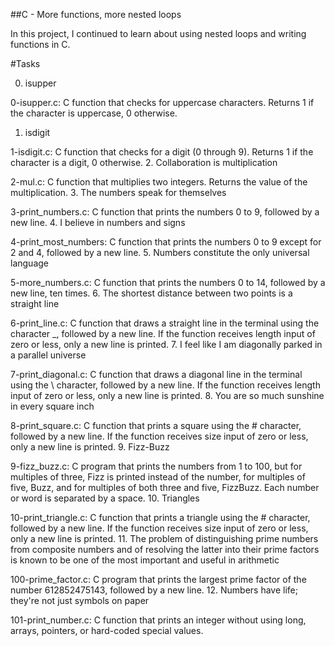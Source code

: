 ##C - More functions, more nested loops

In this project, I continued to learn about using nested loops and writing functions in C.

#Tasks

0. isupper

0-isupper.c: C function that checks for uppercase characters. Returns 1 if the character is uppercase, 0 otherwise.
1. isdigit

1-isdigit.c: C function that checks for a digit (0 through 9). Returns 1 if the character is a digit, 0 otherwise.
2. Collaboration is multiplication

2-mul.c: C function that multiplies two integers. Returns the value of the multiplication.
3. The numbers speak for themselves

3-print_numbers.c: C function that prints the numbers 0 to 9, followed by a new line.
4. I believe in numbers and signs

4-print_most_numbers: C function that prints the numbers 0 to 9 except for 2 and 4, followed by a new line.
5. Numbers constitute the only universal language

5-more_numbers.c: C function that prints the numbers 0 to 14, followed by a new line, ten times.
6. The shortest distance between two points is a straight line

6-print_line.c: C function that draws a straight line in the terminal using the character _, followed by a new line.
If the function receives length input of zero or less, only a new line is printed.
7. I feel like I am diagonally parked in a parallel universe

7-print_diagonal.c: C function that draws a diagonal line in the terminal using the \ character, followed by a new line.
If the function receives length input of zero or less, only a new line is printed.
8. You are so much sunshine in every square inch

8-print_square.c: C function that prints a square using the # character, followed by a new line.
If the function receives size input of zero or less, only a new line is printed.
9. Fizz-Buzz

9-fizz_buzz.c: C program that prints the numbers from 1 to 100, but for multiples of three, Fizz is printed instead of the number, for multiples of five, Buzz, and for multiples of both three and five, FizzBuzz.
Each number or word is separated by a space.
10. Triangles

10-print_triangle.c: C function that prints a triangle using the # character, followed by a new line.
If the function receives size input of zero or less, only a new line is printed.
11. The problem of distinguishing prime numbers from composite numbers and of resolving the latter into their prime factors is known to be one of the most important and useful in arithmetic

100-prime_factor.c: C program that prints the largest prime factor of the number 612852475143, followed by a new line.
12. Numbers have life; they're not just symbols on paper

101-print_number.c: C function that prints an integer without using long, arrays, pointers, or hard-coded special values.
